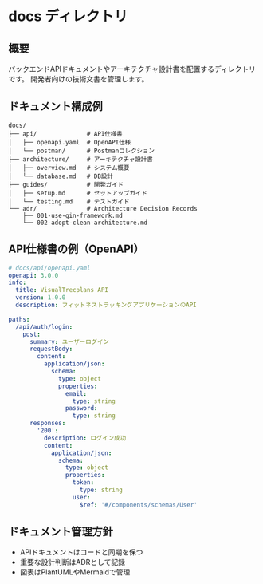 # docs ディレクトリ

## 概要
バックエンドAPIドキュメントやアーキテクチャ設計書を配置するディレクトリです。
開発者向けの技術文書を管理します。

## ドキュメント構成例
```
docs/
├── api/              # API仕様書
│   ├── openapi.yaml  # OpenAPI仕様
│   └── postman/      # Postmanコレクション
├── architecture/     # アーキテクチャ設計書
│   ├── overview.md   # システム概要
│   └── database.md   # DB設計
├── guides/           # 開発ガイド
│   ├── setup.md      # セットアップガイド
│   └── testing.md    # テストガイド
└── adr/              # Architecture Decision Records
    ├── 001-use-gin-framework.md
    └── 002-adopt-clean-architecture.md
```

## API仕様書の例（OpenAPI）
```yaml
# docs/api/openapi.yaml
openapi: 3.0.0
info:
  title: VisualTrecplans API
  version: 1.0.0
  description: フィットネストラッキングアプリケーションのAPI

paths:
  /api/auth/login:
    post:
      summary: ユーザーログイン
      requestBody:
        content:
          application/json:
            schema:
              type: object
              properties:
                email:
                  type: string
                password:
                  type: string
      responses:
        '200':
          description: ログイン成功
          content:
            application/json:
              schema:
                type: object
                properties:
                  token:
                    type: string
                  user:
                    $ref: '#/components/schemas/User'
```

## ドキュメント管理方針
- APIドキュメントはコードと同期を保つ
- 重要な設計判断はADRとして記録
- 図表はPlantUMLやMermaidで管理